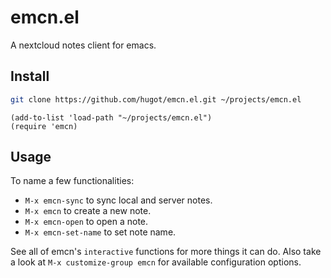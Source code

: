 # emcn.el
A nextcloud notes client for emacs.

## Install

```bash
git clone https://github.com/hugot/emcn.el.git ~/projects/emcn.el
```

```elisp
(add-to-list 'load-path "~/projects/emcn.el")
(require 'emcn)
```

## Usage
To name a few functionalities:

- `M-x emcn-sync` to sync local and server notes.
- `M-x emcn` to create a new note.
- `M-x emcn-open` to open a note.
- `M-x emcn-set-name` to set note name.

See all of emcn's `interactive` functions for more things it can do. Also take a
look at `M-x customize-group emcn` for available configuration options.
